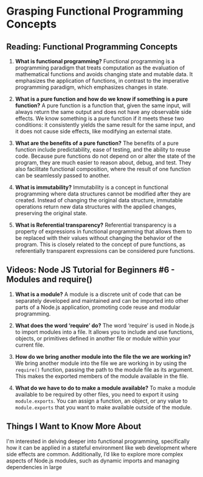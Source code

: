 # Grasping Functional Programming Concepts

## Reading: Functional Programming Concepts

1. **What is functional programming?**
   Functional programming is a programming paradigm that treats computation as the evaluation of mathematical functions and avoids changing state and mutable data. It emphasizes the application of functions, in contrast to the imperative programming paradigm, which emphasizes changes in state.

2. **What is a pure function and how do we know if something is a pure function?**
   A pure function is a function that, given the same input, will always return the same output and does not have any observable side effects. We know something is a pure function if it meets these two conditions: it consistently yields the same result for the same input, and it does not cause side effects, like modifying an external state.

3. **What are the benefits of a pure function?**
   The benefits of a pure function include predictability, ease of testing, and the ability to reuse code. Because pure functions do not depend on or alter the state of the program, they are much easier to reason about, debug, and test. They also facilitate functional composition, where the result of one function can be seamlessly passed to another.

4. **What is immutability?**
   Immutability is a concept in functional programming where data structures cannot be modified after they are created. Instead of changing the original data structure, immutable operations return new data structures with the applied changes, preserving the original state.

5. **What is Referential transparency?**
   Referential transparency is a property of expressions in functional programming that allows them to be replaced with their values without changing the behavior of the program. This is closely related to the concept of pure functions, as referentially transparent expressions can be considered pure functions.

## Videos: Node JS Tutorial for Beginners #6 - Modules and require()

1. **What is a module?**
   A module is a discrete unit of code that can be separately developed and maintained and can be imported into other parts of a Node.js application, promoting code reuse and modular programming.

2. **What does the word ‘require’ do?**
   The word ‘require’ is used in Node.js to import modules into a file. It allows you to include and use functions, objects, or primitives defined in another file or module within your current file.

3. **How do we bring another module into the file the we are working in?**
   We bring another module into the file we are working in by using the `require()` function, passing the path to the module file as its argument. This makes the exported members of the module available in the file.

4. **What do we have to do to make a module available?**
   To make a module available to be required by other files, you need to export it using `module.exports`. You can assign a function, an object, or any value to `module.exports` that you want to make available outside of the module.

## Things I Want to Know More About

I'm interested in delving deeper into functional programming, specifically how it can be applied in a stateful environment like web development where side effects are common. Additionally, I’d like to explore more complex aspects of Node.js modules, such as dynamic imports and managing dependencies in large
